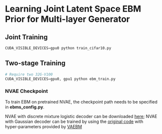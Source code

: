 # Learning Joint Latent Space EBM Prior for Multi-layer Generator

## Joint Training
```python
CUDA_VISIBLE_DEVICES=gpu0 python train_cifar10.py
```

## Two-stage Training
```python
# Require two 32G-V100
CUDA_VISIBLE_DEVICES=gpu0, gpu1 python ebm_train.py
```

### NVAE Checkpoint
To train EBM on pretrained NVAE, the checkpoint path needs to be specified in **ebms_config.py**.

NVAE with discrete mixture logistic decoder can be downloaded [here](https://github.com/NVlabs/NVAE); NVAE with Gaussian decoder can be trained by using the [original code](https://github.com/NVlabs/NVAE) with hyper-parameters provided by [VAEBM](https://github.com/NVlabs/VAEBM)
